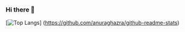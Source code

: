 ### Hi there 👋

[![Top Langs](https://github-readme-stats.vercel.app/api/top-langs/?username=tomoyukiharada&layout=compact)]
(https://github.com/anuraghazra/github-readme-stats)

<!--
**tomoyukiharada/tomoyukiharada** is a ✨ _special_ ✨ repository because its `README.md` (this file) appears on your GitHub profile.

Here are some ideas to get you started:

- 🔭 I’m currently working on ...
- 🌱 I’m currently learning ...
- 👯 I’m looking to collaborate on ...
- 🤔 I’m looking for help with ...
- 💬 Ask me about ...
- 📫 How to reach me: ...
- 😄 Pronouns: ...
- ⚡ Fun fact: ...
-->
